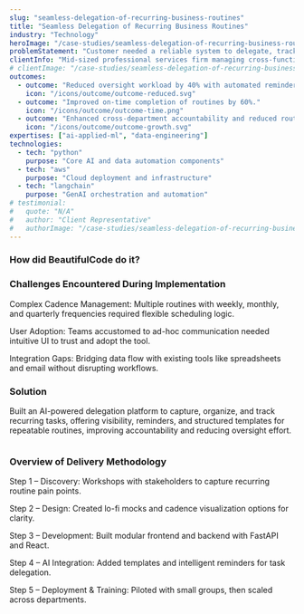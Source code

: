 ```yaml
---
slug: "seamless-delegation-of-recurring-business-routines"
title: "Seamless Delegation of Recurring Business Routines"
industry: "Technology"
heroImage: "/case-studies/seamless-delegation-of-recurring-business-routines/hero-image.svg"
problemStatement: "Customer needed a reliable system to delegate, track, and ensure timely execution of recurring business routines across finance, HR, and operations teams."
clientInfo: "Mid-sized professional services firm managing cross-functional operations"
# clientImage: "/case-studies/seamless-delegation-of-recurring-business-routines/client-logo.svg"
outcomes:
  - outcome: "Reduced oversight workload by 40% with automated reminders and visibility."
    icon: "/icons/outcome/outcome-reduced.svg"
  - outcome: "Improved on-time completion of routines by 60%."
    icon: "/icons/outcome/outcome-time.png"
  - outcome: "Enhanced cross-department accountability and reduced routine slippage."
    icon: "/icons/outcome/outcome-growth.svg"
expertises: ["ai-applied-ml", "data-engineering"]
technologies:
  - tech: "python"
    purpose: "Core AI and data automation components"
  - tech: "aws"
    purpose: "Cloud deployment and infrastructure"
  - tech: "langchain"
    purpose: "GenAI orchestration and automation"
# testimonial:
#   quote: "N/A"
#   author: "Client Representative"
#   authorImage: "/case-studies/seamless-delegation-of-recurring-business-routines/client-author.svg"
---
```


### How did BeautifulCode do it?

### Challenges Encountered During Implementation

Complex Cadence Management: Multiple routines with weekly, monthly, and quarterly frequencies required flexible scheduling logic.

User Adoption: Teams accustomed to ad-hoc communication needed intuitive UI to trust and adopt the tool.

Integration Gaps: Bridging data flow with existing tools like spreadsheets and email without disrupting workflows.

### Solution

Built an AI-powered delegation platform to capture, organize, and track recurring tasks, offering visibility, reminders, and structured templates for repeatable routines, improving accountability and reducing oversight effort.

<figure>
  <img src="" alt="" />
  <figcaption>
   
  </figcaption>
</figure>

### Overview of Delivery Methodology

Step 1 – Discovery: Workshops with stakeholders to capture recurring routine pain points.

Step 2 – Design: Created lo-fi mocks and cadence visualization options for clarity.

Step 3 – Development: Built modular frontend and backend with FastAPI and React.

Step 4 – AI Integration: Added templates and intelligent reminders for task delegation.

Step 5 – Deployment & Training: Piloted with small groups, then scaled across departments.

